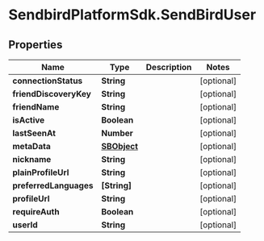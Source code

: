 # SendbirdPlatformSdk.SendBirdUser

## Properties

Name | Type | Description | Notes
------------ | ------------- | ------------- | -------------
**connectionStatus** | **String** |  | [optional] 
**friendDiscoveryKey** | **String** |  | [optional] 
**friendName** | **String** |  | [optional] 
**isActive** | **Boolean** |  | [optional] 
**lastSeenAt** | **Number** |  | [optional] 
**metaData** | [**SBObject**](SBObject.md) |  | [optional] 
**nickname** | **String** |  | [optional] 
**plainProfileUrl** | **String** |  | [optional] 
**preferredLanguages** | **[String]** |  | [optional] 
**profileUrl** | **String** |  | [optional] 
**requireAuth** | **Boolean** |  | [optional] 
**userId** | **String** |  | [optional] 


